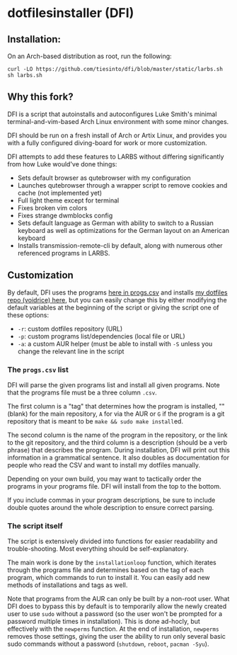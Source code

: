 # dotfilesinstaller (DFI)

## Installation:

On an Arch-based distribution as root, run the following:

```
curl -LO https://github.com/tiesinto/dfi/blob/master/static/larbs.sh
sh larbs.sh
```

## Why this fork?

DFI is a script that autoinstalls and autoconfigures Luke Smith's minimal
terminal-and-vim-based Arch Linux environment with some minor changes.

DFI should be run on a fresh install of Arch or Artix Linux, and provides you
with a fully configured diving-board for work or more customization.

DFI attempts to add these features to LARBS without differing significantly
from how Luke would've done things:

- Sets default browser as qutebrowser with my configuration
- Launches qutebrowser through a wrapper script to remove cookies and cache
  (not implemented yet)   
- Full light theme except for terminal
- Fixes broken vim colors
- Fixes strange dwmblocks config
- Sets default language as German with ability to switch to a Russian
  keyboard as well as optimizations for the German layout on an
  American keyboard
- Installs transmission-remote-cli by default, along with numerous other
  referenced programs in LARBS.

## Customization

By default, DFI uses the programs [here in progs.csv](static/progs.csv) and installs
[my dotfiles repo (voidrice) here](https://github.com/tiesinto/boydrice),
but you can easily change this by either modifying the default variables at the
beginning of the script or giving the script one of these options:

- `-r`: custom dotfiles repository (URL)
- `-p`: custom programs list/dependencies (local file or URL)
- `-a`: a custom AUR helper (must be able to install with `-S` unless you
  change the relevant line in the script

### The `progs.csv` list

DFI will parse the given programs list and install all given programs. Note
that the programs file must be a three column `.csv`.

The first column is a "tag" that determines how the program is installed, ""
(blank) for the main repository, `A` for via the AUR or `G` if the program is a
git repository that is meant to be `make && sudo make install`ed.

The second column is the name of the program in the repository, or the link to
the git repository, and the third column is a description (should be a verb
phrase) that describes the program. During installation, DFI will print out
this information in a grammatical sentence. It also doubles as documentation
for people who read the CSV and want to install my dotfiles manually.

Depending on your own build, you may want to tactically order the programs in
your programs file. DFI will install from the top to the bottom.

If you include commas in your program descriptions, be sure to include double
quotes around the whole description to ensure correct parsing.

### The script itself

The script is extensively divided into functions for easier readability and
trouble-shooting. Most everything should be self-explanatory.

The main work is done by the `installationloop` function, which iterates
through the programs file and determines based on the tag of each program,
which commands to run to install it. You can easily add new methods of
installations and tags as well.

Note that programs from the AUR can only be built by a non-root user. What
DFI does to bypass this by default is to temporarily allow the newly created
user to use `sudo` without a password (so the user won't be prompted for a
password multiple times in installation). This is done ad-hocly, but
effectively with the `newperms` function. At the end of installation,
`newperms` removes those settings, giving the user the ability to run only
several basic sudo commands without a password (`shutdown`, `reboot`,
`pacman -Syu`).
